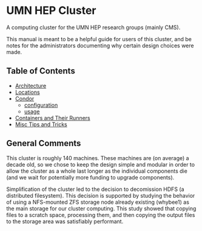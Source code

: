 # UMN HEP Cluster 

A computing cluster for the UMN HEP research groups (mainly CMS).

This manual is meant to be a helpful guide for users of this cluster, and be
notes for the administrators documenting why certain design choices were made.

## Table of Contents
- [Architecture](architecture.md)
- [Locations](locations.md)
- [Condor](condor)
  - [configuration](condor/configuration.md)
  - [usage](condor/README.md)
- [Containers and Their Runners](containers.md)
- [Misc Tips and Tricks](misc.md)

## General Comments 

This cluster is roughly 140 machines. These machines are
(on average) a decade old, so we chose to keep the design simple and modular in
order to allow the cluster as a whole last longer as the individual components
die (and we wait for potentially more funding to upgrade components).

Simplification of the cluster led to the decision to decomission HDFS (a
distributed filesystem).  This decision is supported by studying the behavior
of using a NFS-mounted ZFS storage node already existing (whybee1) as the main
storage for our cluster computing. This study showed that copying files to a
scratch space, processing them, and then copying the output files to the
storage area was satisfiably performant.
